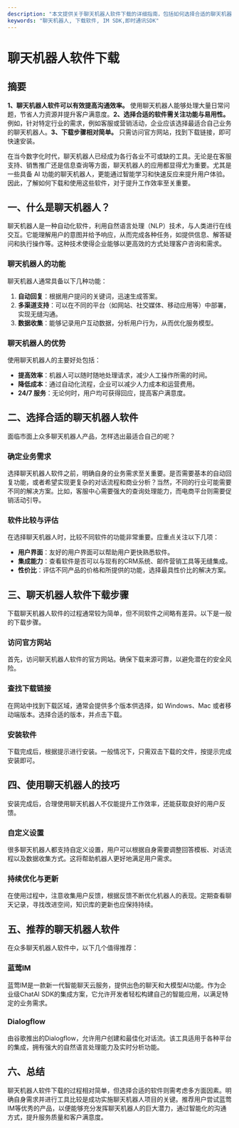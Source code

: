 ```yaml
---
description: "本文提供关于聊天机器人软件下载的详细指南，包括如何选择合适的聊天机器人、下载步骤及使用技巧。"
keywords: "聊天机器人, 下载软件, IM SDK,即时通讯SDK"
---
```

# 聊天机器人软件下载  

## 摘要

**1、聊天机器人软件可以有效提高沟通效率。** 使用聊天机器人能够处理大量日常问题，节省人力资源并提升客户满意度。**2、选择合适的软件需关注功能与易用性。** 例如，针对特定行业的需求，例如客服或营销活动，企业应该选择最适合自己业务的聊天机器人。**3、下载步骤相对简单。** 只需访问官方网站，找到下载链接，即可快速安装。

在当今数字化时代，聊天机器人已经成为各行各业不可或缺的工具。无论是在客服支持、销售推广还是信息查询等方面，聊天机器人的应用都显得尤为重要。尤其是一些具备 AI 功能的聊天机器人，更能通过智能学习和快速反应来提升用户体验。因此，了解如何下载和使用这些软件，对于提升工作效率至关重要。

## 一、什么是聊天机器人？

聊天机器人是一种自动化软件，利用自然语言处理（NLP）技术，与人类进行在线交互。它能理解用户的意图并给予响应，从而完成各种任务，如提供信息、解答疑问和执行操作等。这种技术使得企业能够以更高效的方式处理客户咨询和需求。

### 聊天机器人的功能

聊天机器人通常具备以下几种功能：

1. **自动回复**：根据用户提问的关键词，迅速生成答案。
2. **多渠道支持**：可以在不同的平台（如网站、社交媒体、移动应用等）中部署，实现无缝沟通。
3. **数据收集**：能够记录用户互动数据，分析用户行为，从而优化服务模型。

### 聊天机器人的优势

使用聊天机器人的主要好处包括：

- **提高效率**：机器人可以随时随地处理请求，减少人工操作所需的时间。
- **降低成本**：通过自动化流程，企业可以减少人力成本和运营费用。
- **24/7 服务**：无论何时，用户均可获得回应，提高客户满意度。

## 二、选择合适的聊天机器人软件

面临市面上众多聊天机器人产品，怎样选出最适合自己的呢？

### 确定业务需求

选择聊天机器人软件之前，明确自身的业务需求至关重要。是否需要基本的自动回复功能，或者希望实现更复杂的对话流程和商业分析？当然，不同的行业可能需要不同的解决方案。比如，客服中心需要强大的查询处理能力，而电商平台则需要促销活动引导。

### 软件比较与评估

在选择聊天机器人时，比较不同软件的功能非常重要。应重点关注以下几项：

- **用户界面**：友好的用户界面可以帮助用户更快熟悉软件。
- **集成能力**：查看软件是否可以与现有的CRM系统、邮件营销工具等无缝集成。
- **性价比**：评估不同产品的价格和所提供的功能，选择最具性价比的解决方案。

## 三、聊天机器人软件下载步骤

下载聊天机器人软件的过程通常较为简单，但不同软件之间略有差异。以下是一般的下载步骤。

### 访问官方网站

首先，访问聊天机器人软件的官方网站。确保下载来源可靠，以避免潜在的安全风险。

### 查找下载链接

在网站中找到下载区域，通常会提供多个版本供选择，如 Windows、Mac 或者移动端版本。选择合适的版本，并点击下载。

### 安装软件

下载完成后，根据提示进行安装。一般情况下，只需双击下载的文件，按提示完成安装即可。

## 四、使用聊天机器人的技巧

安装完成后，合理使用聊天机器人不仅能提升工作效率，还能获取良好的用户反馈。

### 自定义设置

很多聊天机器人都支持自定义设置，用户可以根据自身需要调整回答模板、对话流程以及数据收集方式。这将帮助机器人更好地满足用户需求。

### 持续优化与更新

在使用过程中，注意收集用户反馈，根据反馈不断优化机器人的表现。定期查看聊天记录，寻找改进空间，知识库的更新也应保持持续。

## 五、推荐的聊天机器人软件

在众多聊天机器人软件中，以下几个值得推荐：

### 蓝莺IM

蓝莺IM是一款新一代智能聊天云服务，提供出色的聊天和大模型AI功能。作为企业级ChatAI SDK的集成方案，它允许开发者轻松构建自己的智能应用，以满足特定的业务需求。

### Dialogflow

由谷歌推出的Dialogflow，允许用户创建和最佳化对话流。该工具适用于各种平台的集成，拥有强大的自然语言处理能力及实时分析功能。

## 六、总结

聊天机器人软件下载的过程相对简单，但选择合适的软件则需考虑多方面因素。明确自身需求并进行工具比较是成功实施聊天机器人项目的关键。推荐用户尝试蓝莺IM等优秀的产品，以便能够充分发挥聊天机器人的巨大潜力，通过智能化的沟通方式，提升服务质量和客户满意度。
